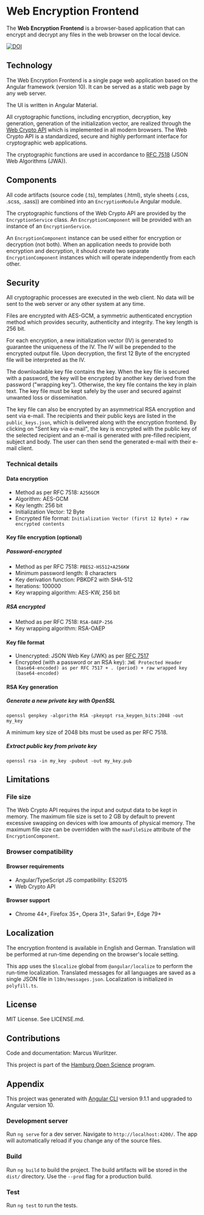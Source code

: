 # Web Encryption Frontend

The **Web Encryption Frontend** is a browser-based application that can encrypt and decrypt any files in the web browser on the local device.

[![DOI](https://zenodo.org/badge/296048140.svg)](https://zenodo.org/badge/latestdoi/296048140)

## Technology

The Web Encryption Frontend is a single page web application based on the Angular framework (version 10). It can be served as a static web page by any web server.

The UI is written in Angular Material.

All cryptographic functions, including encryption, decryption, key generation, generation of the initialization vector, are realized through the [Web Crypto API](https://developer.mozilla.org/en-US/docs/Web/API/Web_Crypto_API) which is implemented in all modern browsers. The Web Crypto API is a standardized, secure and highly performant interface for cryptographic web applications.

The cryptographic functions are used in accordance to [RFC 7518](https://tools.ietf.org/html/rfc7518) (JSON Web Algorithms (JWA)).


## Components

All code artifacts (source code (.ts), templates (.html), style sheets (.css, .scss, .sass)) are combined into an `EncryptionModule` Angular module.

The cryptographic functions of the Web Crypto API are provided by the `EncryptionService` class. An `EncryptionComponent` will be provided with an instance of an `EncryptionService`.

An `EncryptionComponent` instance can be used either for encryption or decryption (not both). When an application needs to provide both encryption and decryption, it should create two separate `EncryptionComponent` instances which will operate independently from each other. 


## Security

All cryptographic processes are executed in the web client. No data will be sent to the web server or any other system at any time.

Files are encrypted with AES-GCM, a symmetric authenticated encryption method which provides security, authenticity and integrity. The key length is 256 bit.

For each encryption, a new initialization vector (IV) is generated to guarantee the uniqueness of the IV. The IV will be prepended to the encrypted output file. Upon decryption, the first 12 Byte of the encrypted file will be interpreted as the IV.

The downloadable key file contains the key. When the key file is secured with a password, the key will be encrypted by another key derived from the password ("wrapping key"). Otherwise, the key file contains the key in plain text. The key file must be kept safely by the user and secured against unwanted loss or dissemination.

The key file can also be encrypted by an asymmetrical RSA encryption and sent via e-mail. The recipients and their public keys are listed in the `public_keys.json`, which is delivered along with the encryption frontend. By clicking on "Sent key via e-mail", the key is encrypted with the public key of the selected recipient and an e-mail is generated with pre-filled recipient, subject and body. The user can then send the generated e-mail with their e-mail client.

### Technical details

#### Data encryption
* Method as per RFC 7518: `A256GCM`
* Algorithm: AES-GCM
* Key length: 256 bit
* Initialization Vector: 12 Byte
* Encrypted file format: `Initialization Vector (first 12 Byte) + raw encrypted contents`

#### Key file encryption (optional)
##### Password-encrypted
* Method as per RFC 7518: `PBES2-HS512+A256KW`
* Minimum password length: 8 characters
* Key derivation function: PBKDF2 with SHA-512
* Iterations: 100000
* Key wrapping algorithm: AES-KW, 256 bit

##### RSA encrypted
* Method as per RFC 7518: `RSA-OAEP-256`
* Key wrapping algorithm: RSA-OAEP


#### Key file format
* Unencrypted: JSON Web Key (JWK) as per [RFC 7517](https://tools.ietf.org/html/rfc7517)
* Encrypted (with a password or an RSA key): `JWE Protected Header (base64-encoded) as per RFC 7517 + . (period) + raw wrapped key (base64-encoded)`



#### RSA Key generation
##### Generate a new private key with OpenSSL
`openssl genpkey -algorithm RSA -pkeyopt rsa_keygen_bits:2048 -out my_key`

A minimum key size of 2048 bits must be used as per RFC 7518.

##### Extract public key from private key
`openssl rsa -in my_key -pubout -out my_key.pub`


## Limitations

### File size

The Web Crypto API requires the input and output data to be kept in memory. The maximum file size is set to 2 GB by default to prevent excessive swapping on devices with low amounts of physical memory. The maximum file size can be overridden with the `maxFileSize` attribute of the `EncryptionComponent`.

### Browser compatibility

#### Browser requirements
-	Angular/TypeScript JS compatibility: ES2015
-	Web Crypto API

#### Browser support

* Chrome 44+, Firefox 35+, Opera 31+, Safari 9+, Edge 79+


## Localization

The encryption frontend is available in English and German. Translation will be performed at run-time depending on the browser's locale setting.

This app uses the `$localize` global from `@angular/localize` to perform the run-time localization. Translated messages for all languages are saved as a single JSON file in `l10n/messages.json`. Localization is initialized in `polyfill.ts`.


## License

MIT License. See LICENSE.md.

## Contributions

Code and documentation: Marcus Wurlitzer.

This project is part of the [Hamburg Open Science](https://openscience.hamburg.de/) program.


## Appendix

This project was generated with [Angular CLI](https://github.com/angular/angular-cli) version 9.1.1 and upgraded to Angular version 10.

### Development server

Run `ng serve` for a dev server. Navigate to `http://localhost:4200/`. The app will automatically reload if you change any of the source files.

### Build

Run `ng build` to build the project. The build artifacts will be stored in the `dist/` directory. Use the `--prod` flag for a production build.

### Test

Run `ng test` to run the tests.
